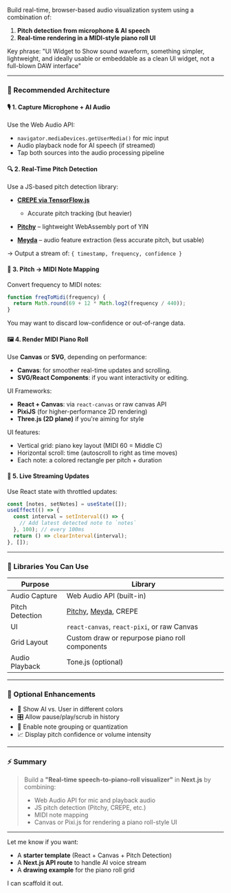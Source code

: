 Build real-time, browser-based audio visualization system using a combination of:

1. **Pitch detection from microphone & AI speech**
2. **Real-time rendering in a MIDI-style piano roll UI**

Key phrase: "UI Widget to Show sound waveform, something simpler, lightweight, and ideally usable or embeddable as a clean UI widget, not a full-blown DAW interface"

---

### 🧱 Recommended Architecture

#### 🎙️ 1. **Capture Microphone + AI Audio**

Use the Web Audio API:

* `navigator.mediaDevices.getUserMedia()` for mic input
* Audio playback node for AI speech (if streamed)
* Tap both sources into the audio processing pipeline

#### 🔍 2. **Real-Time Pitch Detection**

Use a JS-based pitch detection library:

* [**CREPE via TensorFlow.js**](https://github.com/marl/crepe)

  * Accurate pitch tracking (but heavier)
* [**Pitchy**](https://github.com/peterkhayes/pitchy) – lightweight WebAssembly port of YIN
* [**Meyda**](https://meyda.js.org/) – audio feature extraction (less accurate pitch, but usable)

→ Output a stream of: `{ timestamp, frequency, confidence }`

#### 🎹 3. **Pitch → MIDI Note Mapping**

Convert frequency to MIDI notes:

```js
function freqToMidi(frequency) {
  return Math.round(69 + 12 * Math.log2(frequency / 440));
}
```

You may want to discard low-confidence or out-of-range data.

#### 🖼️ 4. **Render MIDI Piano Roll**

Use **Canvas** or **SVG**, depending on performance:

* **Canvas**: for smoother real-time updates and scrolling.
* **SVG/React Components**: if you want interactivity or editing.

UI Frameworks:

* **React + Canvas**: via `react-canvas` or raw canvas API
* **PixiJS** (for higher-performance 2D rendering)
* **Three.js (2D plane)** if you're aiming for style

UI features:

* Vertical grid: piano key layout (MIDI 60 = Middle C)
* Horizontal scroll: time (autoscroll to right as time moves)
* Each note: a colored rectangle per pitch + duration

#### 🔁 5. **Live Streaming Updates**

Use React state with throttled updates:

```js
const [notes, setNotes] = useState([]);
useEffect(() => {
  const interval = setInterval(() => {
    // Add latest detected note to `notes`
  }, 100); // every 100ms
  return () => clearInterval(interval);
}, []);
```

---

### 🧰 Libraries You Can Use

| Purpose         | Library                                                                                         |
| --------------- | ----------------------------------------------------------------------------------------------- |
| Audio Capture   | Web Audio API (built-in)                                                                        |
| Pitch Detection | [Pitchy](https://github.com/peterkhayes/pitchy), [Meyda](https://github.com/meyda/meyda), CREPE |
| UI              | `react-canvas`, `react-pixi`, or raw Canvas                                                     |
| Grid Layout     | Custom draw or repurpose piano roll components                                                  |
| Audio Playback  | Tone.js (optional)                                                                              |

---

### 🚀 Optional Enhancements

* 🎨 Show AI vs. User in different colors
* 🎛️ Allow pause/play/scrub in history
* 🎼 Enable note grouping or quantization
* 📈 Display pitch confidence or volume intensity

---

### ⚡ Summary

> Build a **"Real-time speech-to-piano-roll visualizer"** in **Next.js** by combining:
>
> * Web Audio API for mic and playback audio
> * JS pitch detection (Pitchy, CREPE, etc.)
> * MIDI note mapping
> * Canvas or Pixi.js for rendering a piano roll-style UI

---

Let me know if you want:

* A **starter template** (React + Canvas + Pitch Detection)
* A **Next.js API route** to handle AI voice stream
* A **drawing example** for the piano roll grid

I can scaffold it out.
